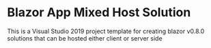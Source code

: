 # Blazor App Mixed Host Solution
This is a Visual Studio 2019 project template for creating blazor v0.8.0 solutions that can be hosted either client or server side
